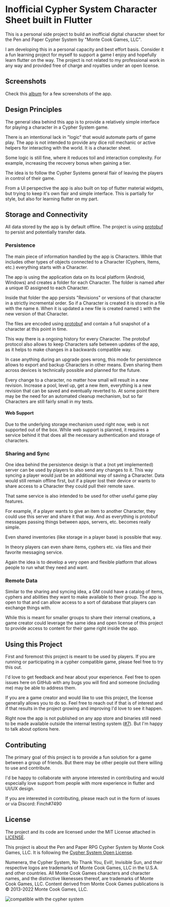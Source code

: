 # Inofficial Cypher System Character Sheet built in Flutter

This is a personal side project to build an inofficial digital character sheet
for the Pen and Paper Cypher System by "Monte Cook Games, LLC".

I am developing this in a personal capacity and best effort basis. Consider it a
fun learning project for myself to support a game I enjoy and hopefully learn
flutter on the way.
The project is not related to my professional work in any way and provided
free of charge and royalties under an open license.

## Screenshots

Check this [album](https://imgur.com/a/HqjKtSr) for a few screenshots of the app.

## Design Principles

The general idea behind this app is to provide a relatively simple interface
for playing a character in a Cypher System game.

There is an intentional lack in "logic" that would automate parts of game play.
The app is not intended to provide any dice roll mechanic or active helpers for
interacting with the world. It is a character sheet.

Some logic is still fine, where it reduces toil and interaction complexity.
For example, increasing the recovery bonus when gaining a tier.

The idea is to follow the Cypher Systems general flair of leaving the players
in control of their game.

From a UI perspective the app is also built on top of flutter material widgets,
but trying to keep it's own flair and simple interface.
This is partially for style, but also for learning flutter on my part.

## Storage and Connectivity

All data stored by the app is by default offline. The project is using
[protobuf](https://developers.google.com/protocol-buffers) to persist and
potentially transfer data.

### Persistence

The main piece of information handled by the app is Characters. While that
includes other types of objects connected to a Character (Cyphers, Items, etc.)
everything starts with a Character.

The app is using the application data on its local platform (Android, Windows)
and creates a folder for each Character. The folder is named after a unique ID
assigned to each Character.

Inside that folder the app persists "Revisions" or versions of that character
in a strictly incremental order.
So if a Character is created it is stored in a file with the name `0`. When it
is updated a new file is created named `1` with the new version of that
Character.

The files are encoded using
[protobuf](https://developers.google.com/protocol-buffers) and contain a full
snapshot of a character at this point in time.

This way there is a ongoing history for every Character. The protobuf protocol
also allows to keep Characters safe between updates of the app, as it helps
to make changes in a backwards compatible way.

In case anything during an upgrade goes wrong, this mode for persistence allows
to export and backup Characters in other means. Even sharing them across devices
is technically possible and planned for the future.

Every change to a character, no matter how small will result in a new revision.
Increase a pool, level up, get a new item, everything is a new revision that
can be saved and eventually reverted to.
At some point there may be the need for an automated cleanup mechanism, but
so far Characters are still fairly small in my tests.

#### Web Support

Due to the underlying storage mechanism used right now, web is not supported out
of the box. While web support is planned, it requires a service behind it that
does all the necessary authentication and storage of characters.

### Sharing and Sync

One idea behind the persistence design is that a (not yet implemented) server
can be used by players to also send any changes to it.
This way syncing a player would just be an additional way of saving a Character.
Data would still remain offline first, but if a player lost their device or
wants to share access to a Character they could pull their remote save.

That same service is also intended to be used for other useful game play
features.

For example, if a player wants to give an item to another Character, they could
use this server and share it that way. And as everything is protobuf messages
passing things between apps, servers, etc. becomes really simple.

Even shared inventories (like storage in a player base) is possible that way.

In theory players can even share items, cyphers etc. via files and their
favorite messaging service.

Again the idea is to develop a very open and flexible platform that allows
people to run what they need and want.

### Remote Data

Similar to the sharing and syncing idea, a GM could have a catalog of items,
cyphers and abilities they want to make available to their group.
The app is open to that and can allow access to a sort of database that players
can exchange things with.

While this is meant for smaller groups to share their internal creations,
a game creator could leverage the same idea and open license of this project
to provide access to content for their game right inside the app.

## Using this Project

First and foremost this project is meant to be used by players.
If you are running or participating in a cypher compatible game, please feel
free to try this out.

I'd love to get feedback and hear about your experience. Feel free to open
issues here on GitHub with any bugs you will find and someone (including me)
may be able to address them.

If you are a game creator and would like to use this project, the license
generally allows you to do so. Feel free to reach out if that is of interest
and if that results in the project growing and improving I'd love to see it
happen.

Right now the app is not published on any app store and binaries still need
to be made available outside the internal testing system
([#7](https://github.com/kwiesmueller/cypher_sheet/issues/7#issue-1551553202)).
But I'm happy to talk about options here.

## Contributing

The primary goal of this project is to provide a fun solution for a game between
a group of friends. But there may be other people out there willing to use and
contribute.

I'd be happy to collaborate with anyone interested in contributing and would
especially love support from people with more experience in flutter and UI/UX
design.

If you are interested in contributing, please reach out in the form of issues
or via Discord: Finch#7490

## License

The project and its code are licensed under the MIT License attached in
[LICENSE](LICENSE).

This project is about the Pen and Paper RPG Cypher System
by Monte Cook Games, LLC.
It is following the
[Cypher System Open License](https://csol.montecookgames.com/license/).

Numenera, the Cypher System, No Thank You, Evil!, Invisible Sun, and their
respective logos are trademarks of Monte Cook Games, LLC in the U.S.A. and
other countries. All Monte Cook Games characters and character names, and
the distinctive likenesses thereof, are trademarks of Monte Cook Games, LLC.
Content derived from Monte Cook Games publications is
© 2013-2022 Monte Cook Games, LLC.

![compatible with the cypher system](https://csol.montecookgames.com/wp-content/uploads/2022/07/Compatible-with-the-Cypher-System-Logo-color-small.png)
